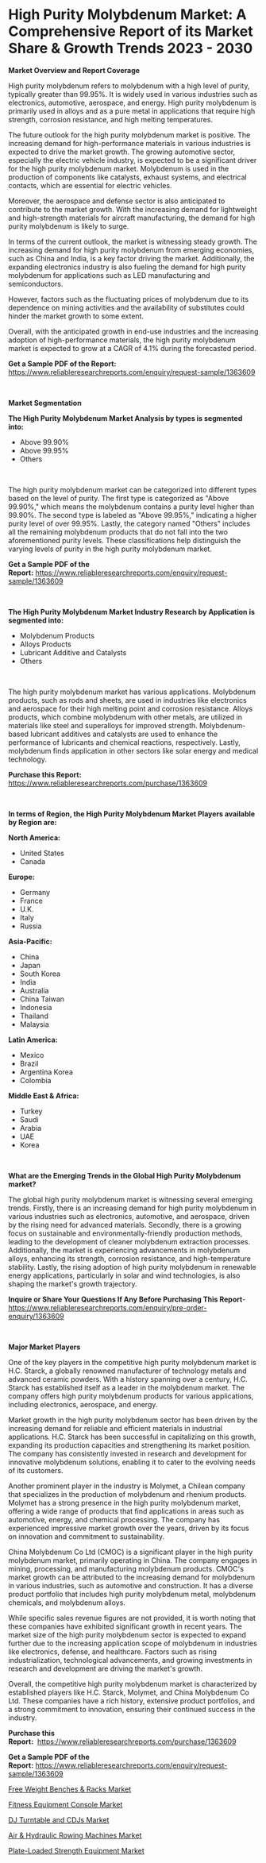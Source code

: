 <p><h1>High Purity Molybdenum Market: A Comprehensive Report of its Market Share & Growth Trends 2023 - 2030</h1></p><p><strong>Market Overview and Report Coverage</strong></p>
<p><p>High purity molybdenum refers to molybdenum with a high level of purity, typically greater than 99.95%. It is widely used in various industries such as electronics, automotive, aerospace, and energy. High purity molybdenum is primarily used in alloys and as a pure metal in applications that require high strength, corrosion resistance, and high melting temperatures.</p><p>The future outlook for the high purity molybdenum market is positive. The increasing demand for high-performance materials in various industries is expected to drive the market growth. The growing automotive sector, especially the electric vehicle industry, is expected to be a significant driver for the high purity molybdenum market. Molybdenum is used in the production of components like catalysts, exhaust systems, and electrical contacts, which are essential for electric vehicles.</p><p>Moreover, the aerospace and defense sector is also anticipated to contribute to the market growth. With the increasing demand for lightweight and high-strength materials for aircraft manufacturing, the demand for high purity molybdenum is likely to surge.</p><p>In terms of the current outlook, the market is witnessing steady growth. The increasing demand for high purity molybdenum from emerging economies, such as China and India, is a key factor driving the market. Additionally, the expanding electronics industry is also fueling the demand for high purity molybdenum for applications such as LED manufacturing and semiconductors.</p><p>However, factors such as the fluctuating prices of molybdenum due to its dependence on mining activities and the availability of substitutes could hinder the market growth to some extent.</p><p>Overall, with the anticipated growth in end-use industries and the increasing adoption of high-performance materials, the high purity molybdenum market is expected to grow at a CAGR of 4.1% during the forecasted period.</p></p>
<p><strong>Get a Sample PDF of the Report:</strong> <a href="https://www.reliableresearchreports.com/enquiry/request-sample/1363609">https://www.reliableresearchreports.com/enquiry/request-sample/1363609</a></p>
<p>&nbsp;</p>
<p><strong>Market Segmentation</strong></p>
<p><strong>The High Purity Molybdenum Market Analysis by types is segmented into:</strong></p>
<p><ul><li>Above 99.90%</li><li>Above 99.95%</li><li>Others</li></ul></p>
<p>&nbsp;</p>
<p><p>The high purity molybdenum market can be categorized into different types based on the level of purity. The first type is categorized as "Above 99.90%," which means the molybdenum contains a purity level higher than 99.90%. The second type is labeled as "Above 99.95%," indicating a higher purity level of over 99.95%. Lastly, the category named "Others" includes all the remaining molybdenum products that do not fall into the two aforementioned purity levels. These classifications help distinguish the varying levels of purity in the high purity molybdenum market.</p></p>
<p><strong>Get a Sample PDF of the Report:</strong>&nbsp;<a href="https://www.reliableresearchreports.com/enquiry/request-sample/1363609">https://www.reliableresearchreports.com/enquiry/request-sample/1363609</a></p>
<p>&nbsp;</p>
<p><strong>The High Purity Molybdenum Market Industry Research by Application is segmented into:</strong></p>
<p><ul><li>Molybdenum Products</li><li>Alloys Products</li><li>Lubricant Additive and Catalysts</li><li>Others</li></ul></p>
<p>&nbsp;</p>
<p><p>The high purity molybdenum market has various applications. Molybdenum products, such as rods and sheets, are used in industries like electronics and aerospace for their high melting point and corrosion resistance. Alloys products, which combine molybdenum with other metals, are utilized in materials like steel and superalloys for improved strength. Molybdenum-based lubricant additives and catalysts are used to enhance the performance of lubricants and chemical reactions, respectively. Lastly, molybdenum finds application in other sectors like solar energy and medical technology.</p></p>
<p><strong>Purchase this Report:</strong>&nbsp; <a href="https://www.reliableresearchreports.com/purchase/1363609">https://www.reliableresearchreports.com/purchase/1363609</a></p>
<p>&nbsp;</p>
<p><strong>In terms of Region, the High Purity Molybdenum Market Players available by Region are:</strong></p>
<p>
    <p> <strong> North America: </strong>
        <ul>
            <li>United States</li>
            <li>Canada</li>
        </ul>
        </p> 
    <p> <strong> Europe: </strong>
        <ul>
            <li>Germany</li>
            <li>France</li>
            <li>U.K.</li>
            <li>Italy</li>
            <li>Russia</li>
        </ul>
        </p> 
    <p> <strong> Asia-Pacific: </strong>
        <ul>
            <li>China</li>
            <li>Japan</li>
            <li>South Korea</li>
            <li>India</li>
            <li>Australia</li>
            <li>China Taiwan</li>
            <li>Indonesia</li>
            <li>Thailand</li>
            <li>Malaysia</li>
        </ul>
        </p> 
    <p> <strong> Latin America: </strong>
        <ul>
            <li>Mexico</li>
            <li>Brazil</li>
            <li>Argentina Korea</li>
            <li>Colombia</li>
        </ul>
        </p> 
    <p> <strong> Middle East & Africa: </strong>
        <ul>
            <li>Turkey</li>
            <li>Saudi</li>
            <li>Arabia</li>
            <li>UAE</li>
            <li>Korea</li>
        </ul>
    </p>
    </p>
<p>&nbsp;</p>
<p><strong>What are the Emerging Trends in the Global High Purity Molybdenum market?</strong></p>
<p><p>The global high purity molybdenum market is witnessing several emerging trends. Firstly, there is an increasing demand for high purity molybdenum in various industries such as electronics, automotive, and aerospace, driven by the rising need for advanced materials. Secondly, there is a growing focus on sustainable and environmentally-friendly production methods, leading to the development of cleaner molybdenum extraction processes. Additionally, the market is experiencing advancements in molybdenum alloys, enhancing its strength, corrosion resistance, and high-temperature stability. Lastly, the rising adoption of high purity molybdenum in renewable energy applications, particularly in solar and wind technologies, is also shaping the market's growth trajectory.</p></p>
<p><strong>Inquire or Share Your Questions If Any Before Purchasing This Report</strong>- <a href="https://www.reliableresearchreports.com/enquiry/pre-order-enquiry/1363609">https://www.reliableresearchreports.com/enquiry/pre-order-enquiry/1363609</a></p>
<p>&nbsp;</p>
<p><strong>Major Market Players</strong></p>
<p><p>One of the key players in the competitive high purity molybdenum market is H.C. Starck, a globally renowned manufacturer of technology metals and advanced ceramic powders. With a history spanning over a century, H.C. Starck has established itself as a leader in the molybdenum market. The company offers high purity molybdenum products for various applications, including electronics, aerospace, and energy.</p><p>Market growth in the high purity molybdenum sector has been driven by the increasing demand for reliable and efficient materials in industrial applications. H.C. Starck has been successful in capitalizing on this growth, expanding its production capacities and strengthening its market position. The company has consistently invested in research and development for innovative molybdenum solutions, enabling it to cater to the evolving needs of its customers.</p><p>Another prominent player in the industry is Molymet, a Chilean company that specializes in the production of molybdenum and rhenium products. Molymet has a strong presence in the high purity molybdenum market, offering a wide range of products that find applications in areas such as automotive, energy, and chemical processing. The company has experienced impressive market growth over the years, driven by its focus on innovation and commitment to sustainability.</p><p>China Molybdenum Co Ltd (CMOC) is a significant player in the high purity molybdenum market, primarily operating in China. The company engages in mining, processing, and manufacturing molybdenum products. CMOC's market growth can be attributed to the increasing demand for molybdenum in various industries, such as automotive and construction. It has a diverse product portfolio that includes high purity molybdenum metal, molybdenum chemicals, and molybdenum alloys.</p><p>While specific sales revenue figures are not provided, it is worth noting that these companies have exhibited significant growth in recent years. The market size of the high purity molybdenum sector is expected to expand further due to the increasing application scope of molybdenum in industries like electronics, defense, and healthcare. Factors such as rising industrialization, technological advancements, and growing investments in research and development are driving the market's growth.</p><p>Overall, the competitive high purity molybdenum market is characterized by established players like H.C. Starck, Molymet, and China Molybdenum Co Ltd. These companies have a rich history, extensive product portfolios, and a strong commitment to innovation, ensuring their continued success in the industry.</p></p>
<p><strong>Purchase this Report:</strong>&nbsp;&nbsp;<a href="https://www.reliableresearchreports.com/purchase/1363609">https://www.reliableresearchreports.com/purchase/1363609</a></p>
<p></p>
<p><strong>Get a Sample PDF of the Report:</strong>&nbsp;<a href="https://www.reliableresearchreports.com/enquiry/request-sample/1363609">https://www.reliableresearchreports.com/enquiry/request-sample/1363609</a></p>
<p><p><a href="https://medium.com/@avarobertson1969/free-weight-benches-amp-racks-market-share-evolution-and-market-growth-trends-2023-2030-3a7ed8e65d53">Free Weight Benches & Racks Market</a></p><p><a href="https://medium.com/@rebeccabower1903/analyzing-fitness-equipment-console-market-global-industry-perspective-and-forecast-2023-to-2030-0da86ef303ea">Fitness Equipment Console Market</a></p><p><a href="https://medium.com/@annarussell1981/dj-turntable-and-cdjs-market-analysis-its-cagr-market-segmentation-and-global-industry-overview-3567582eeca4">DJ Turntable and CDJs Market</a></p><p><a href="https://medium.com/@mariablack1944/air-amp-hydraulic-rowing-machines-market-trends-forecast-and-competitive-analysis-to-2030-6fbbe0d819cd">Air & Hydraulic Rowing Machines Market</a></p><p><a href="https://medium.com/@dianafisher1927/plate-loaded-strength-equipment-market-size-and-market-trends-complete-industry-overview-2023-to-6885b00775e5">Plate-Loaded Strength Equipment Market</a></p></p>